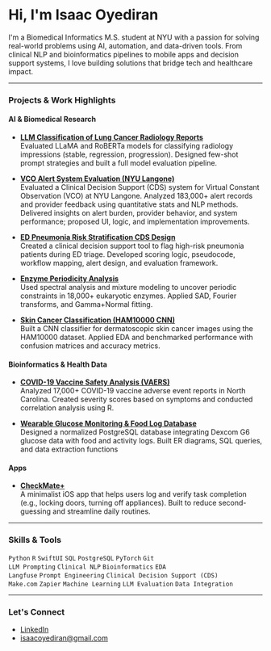 # Hi, I'm Isaac Oyediran

I'm a Biomedical Informatics M.S. student at NYU with a passion for solving real-world problems using AI, automation, and data-driven tools. From clinical NLP and bioinformatics pipelines to mobile apps and decision support systems, I love building solutions that bridge tech and healthcare impact.

---

### Projects & Work Highlights

#### AI & Biomedical Research
- **[LLM Classification of Lung Cancer Radiology Reports](https://github.com/isaacoyediran/llm-lung-cancer-thesis)**  
  Evaluated LLaMA and RoBERTa models for classifying radiology impressions (stable, regression, progression). Designed few-shot prompt strategies and built a full model evaluation pipeline.

- **[VCO Alert System Evaluation (NYU Langone)](https://github.com/isaacoyediran/vco-alert-evaluation)**  
  Evaluated a Clinical Decision Support (CDS) system for Virtual Constant Observation (VCO) at NYU Langone. Analyzed 183,000+ alert records and provider feedback using quantitative stats and NLP methods. Delivered insights on alert burden, provider behavior, and system performance; proposed UI, logic, and implementation improvements.

- **[ED Pneumonia Risk Stratification CDS Design](https://github.com/isaacoyediran/pneumonia-cds-design)**  
  Created a clinical decision support tool to flag high-risk pneumonia patients during ED triage. Developed scoring logic, pseudocode, workflow mapping, alert design, and evaluation framework.

- **[Enzyme Periodicity Analysis](https://github.com/isaacoyediran/enzyme-length-analysis)**  
  Used spectral analysis and mixture modeling to uncover periodic constraints in 18,000+ eukaryotic enzymes. Applied SAD, Fourier transforms, and Gamma+Normal fitting.

- **[Skin Cancer Classification (HAM10000 CNN)](https://github.com/isaacoyediran/ham10000-cnn-classifier)**  
  Built a CNN classifier for dermatoscopic skin cancer images using the HAM10000 dataset. Applied EDA and benchmarked performance with confusion matrices and accuracy metrics.

#### Bioinformatics & Health Data
- **[COVID-19 Vaccine Safety Analysis (VAERS)](https://github.com/isaacoyediran/covid19-vaers-analysis)**  
  Analyzed 17,000+ COVID-19 vaccine adverse event reports in North Carolina. Created severity scores based on symptoms and conducted correlation analysis using R.

- **[Wearable Glucose Monitoring & Food Log Database](https://github.com/isaacoyediran/healthcare-db-management)**  
  Designed a normalized PostgreSQL database integrating Dexcom G6 glucose data with food and activity logs. Built ER diagrams, SQL queries, and data extraction functions

#### Apps
- **[CheckMate+](https://github.com/isaacoyediran/checkmate-app)**  
  A minimalist iOS app that helps users log and verify task completion (e.g., locking doors, turning off appliances). Built to reduce second-guessing and streamline daily routines.

---

### Skills & Tools

`Python` `R` `SwiftUI` `SQL` `PostgreSQL` `PyTorch` `Git`  
`LLM Prompting` `Clinical NLP` `Bioinformatics` `EDA`  
`Langfuse` `Prompt Engineering` `Clinical Decision Support (CDS)`  
`Make.com` `Zapier` `Machine Learning` `LLM Evaluation` `Data Integration`

---

### Let's Connect
- [LinkedIn](https://linkedin.com/in/isaac-oyediran)
- isaacoyediran@gmail.com
